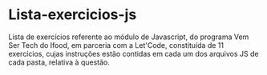# Lista-exercicios-js

Lista de exercícios referente ao módulo de Javascript, do programa Vem Ser Tech do Ifood, em parceria com a Let'Code, constituída de 11 exercícios, cujas instruções estão contidas em cada um dos arquivos JS de cada pasta, relativa à questão.


